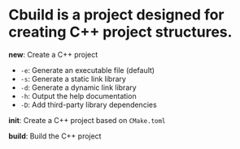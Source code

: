 # Cbuild is a project designed for creating C++ project structures.      

**new**: Create a C++ project
- `-e`: Generate an executable file (default)
- `-s`: Generate a static link library
- `-d`: Generate a dynamic link library
- `-h`: Output the help documentation
- `-D`: Add third-party library dependencies

**init**: Create a C++ project based on `CMake.toml`

**build**: Build the C++ project
